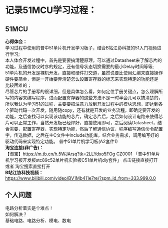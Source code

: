 # 记录51MCU学习过程：
## 51MCU
**心得体会：**  
学习过程中使用的普中51单片机开发学习板子，结合B站江协科技的51入门视频进行学习;  
本人体会开发过程中，首先是要要搞清楚原理，可以通过Datasheet来了解芯片的功能，及通信协议时序的规定，还有信号状态切换需要的最小Delay时间等等;  
51单片机的开发是裸机开发，直接和硬件打交道，虽然说要比使用汇编来直接操作硬件要简单，但是一开始要弄清楚怎么设置寄存器的标志来实现特定的功能还是
比较困难的；  
尽管芯片的手册写的很详细，但是具体怎么看，如何定位手册关键点，怎么理解所写的内容来编写程序，进而配置寄存器的这些方法不是一时半会儿可以搞清楚的，所以我认为学习51的过程，主要要把注意力放到开发过程中的模块思想，即达到各个驱动代码一次开发，随用随copy，还有就是开发的业务流程，即确定要开发的功能，之后查找可以实现该功能的芯片，确定芯片后，之后如何设计电路来使得芯片可以正常工作，当然开发板已经焊好，直接使用即可，之后阅读Datasheet，结合需要，配置寄存器，实现特定功能，然后了解通信协议，程序编写通信命令配置字，传送数据，之后在主C文件中include功能库，结合业务需求，调用编写好的驱动代码来实现特定功能。
普中51单片机学习板(A2套件1)  
**淘宝连接(非广告)：**  
【淘宝】https://m.tb.cn/h.5WJArsq?tk=2LLYdxo5FOg CZ0001 「普中51单片机学习板开发板stc89c52单片机实验板C51单片机diy套件」
点击链接直接打开 或者 淘宝搜索直接打开  
**B站江协科技视频：**  
https://www.bilibili.com/video/BV1Mb411e7re/?spm_id_from=333.999.0.0  
## 个人问题
电路分析着实是个难点！  
如何解决？  
基础电路、电路分析、模电、数电  
